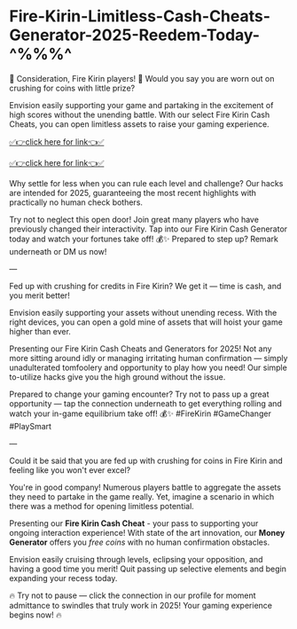 # Fire-Kirin-Limitless-Cash-Cheats-Generator-2025-Reedem-Today-^%%%^

🚨 Consideration, Fire Kirin players! 🚨 Would you say you are worn out on crushing for coins with little prize?

Envision easily supporting your game and partaking in the excitement of high scores without the unending battle. With our select Fire Kirin Cash Cheats, you can open limitless assets to raise your gaming experience.

[✅👉click here for link👈✅](https://topoffersgetnow.com/adblu654065210/)

[✅👉click here for link👈✅](https://topoffersgetnow.com/adblu654065210/)

Why settle for less when you can rule each level and challenge? Our hacks are intended for 2025, guaranteeing the most recent highlights with practically no human check bothers.

Try not to neglect this open door! Join great many players who have previously changed their interactivity. Tap into our Fire Kirin Cash Generator today and watch your fortunes take off! 💰✨ Prepared to step up? Remark underneath or DM us now!

—

Fed up with crushing for credits in Fire Kirin? We get it — time is cash, and you merit better!

Envision easily supporting your assets without unending recess. With the right devices, you can open a gold mine of assets that will hoist your game higher than ever.

Presenting our Fire Kirin Cash Cheats and Generators for 2025! Not any more sitting around idly or managing irritating human confirmation — simply unadulterated tomfoolery and opportunity to play how you need! Our simple to-utilize hacks give you the high ground without the issue.

Prepared to change your gaming encounter? Try not to pass up a great opportunity — tap the connection underneath to get everything rolling and watch your in-game equilibrium take off! 💰✨ #FireKirin #GameChanger #PlaySmart

—

Could it be said that you are fed up with crushing for coins in Fire Kirin and feeling like you won't ever excel?

You're in good company! Numerous players battle to aggregate the assets they need to partake in the game really. Yet, imagine a scenario in which there was a method for opening limitless potential.

Presenting our **Fire Kirin Cash Cheat** - your pass to supporting your ongoing interaction experience! With state of the art innovation, our **Money Generator** offers you *free coins* with no human confirmation obstacles.

Envision easily cruising through levels, eclipsing your opposition, and having a good time you merit! Quit passing up selective elements and begin expanding your recess today.

🔥 Try not to pause — click the connection in our profile for moment admittance to swindles that truly work in 2025! Your gaming experience begins now! 🔥
